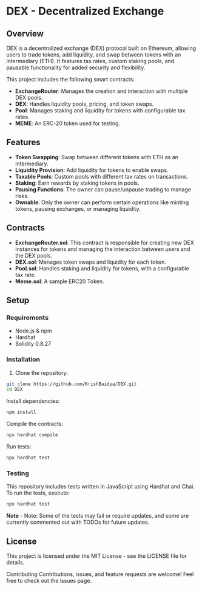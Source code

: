 # DEX - Decentralized Exchange

## Overview

DEX is a decentralized exchange (DEX) protocol built on Ethereum, allowing users to trade tokens, add liquidity, and swap between tokens with an intermediary (ETH). It features tax rates, custom staking pools, and pausable functionality for added security and flexibility.

This project includes the following smart contracts:
- **ExchangeRouter**: Manages the creation and interaction with multiple DEX pools.
- **DEX**: Handles liquidity pools, pricing, and token swaps.
- **Pool**: Manages staking and liquidity for tokens with configurable tax rates.
- **MEME**: An ERC-20 token used for testing.

## Features

- **Token Swapping**: Swap between different tokens with ETH as an intermediary.
- **Liquidity Provision**: Add liquidity for tokens to enable swaps.
- **Taxable Pools**: Custom pools with different tax rates on transactions.
- **Staking**: Earn rewards by staking tokens in pools.
- **Pausing Functions**: The owner can pause/unpause trading to manage risks.
- **Ownable**: Only the owner can perform certain operations like minting tokens, pausing exchanges, or managing liquidity.

## Contracts

- **ExchangeRouter.sol**: This contract is responsible for creating new DEX instances for tokens and managing the interaction between users and the DEX pools.
- **DEX.sol**: Manages token swaps and liquidity for each token.
- **Pool.sol**: Handles staking and liquidity for tokens, with a configurable tax rate.
- **Meme.sol**: A sample ERC20 Token.

## Setup

### Requirements

- Node.js & npm
- Hardhat
- Solidity 0.8.27

### Installation

1. Clone the repository:

```bash
git clone https://github.com/KrishBaidya/DEX.git
cd DEX
```
Install dependencies:
```bash
npm install
```
Compile the contracts:
``` bash
npx hardhat compile
```
Run tests:
``` bash
npx hardhat test
```
### Testing
This repository includes tests written in JavaScript using Hardhat and Chai. To run the tests, execute:

``` bash
npx hardhat test
```

**Note** - Note: Some of the tests may fail or require updates, and some are currently commented out with TODOs for future updates.

## License
This project is licensed under the MIT License - see the LICENSE file for details.

Contributing
Contributions, issues, and feature requests are welcome! Feel free to check out the issues page.